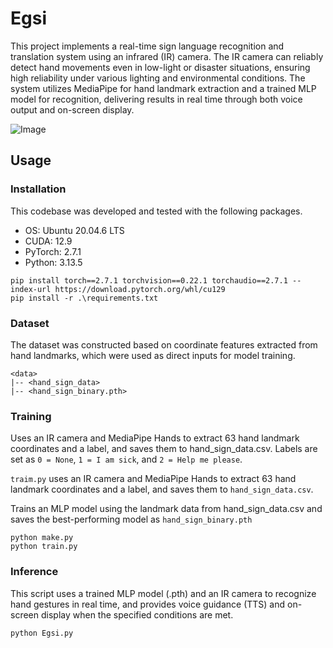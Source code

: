 # Egsi
This project implements a real-time sign language recognition and translation system using an infrared (IR) camera. The IR camera can reliably detect hand movements even in low-light or disaster situations, ensuring high reliability under various lighting and environmental conditions. The system utilizes MediaPipe for hand landmark extraction and a trained MLP model for recognition, delivering results in real time through both voice output and on-screen display.



![Image](https://github.com/user-attachments/assets/30bfe9c6-b5fc-44f3-88d5-089ec7fb55b0)
## Usage

### Installation


This codebase was developed and tested with the following packages.

- OS: Ubuntu 20.04.6 LTS
- CUDA: 12.9
- PyTorch: 2.7.1
- Python: 3.13.5

```
pip install torch==2.7.1 torchvision==0.22.1 torchaudio==2.7.1 --index-url https://download.pytorch.org/whl/cu129
pip install -r .\requirements.txt
```

### Dataset
The dataset was constructed based on coordinate features extracted from hand landmarks, which were used as direct inputs for model training.
```
<data>
|-- <hand_sign_data>
|-- <hand_sign_binary.pth>
```
### Training
Uses an IR camera and MediaPipe Hands to extract 63 hand landmark coordinates and a label, and saves them to hand_sign_data.csv.
Labels are set as `0 = None`, `1 = I am sick`, and `2 = Help me please`.

`traim.py` uses an IR camera and MediaPipe Hands to extract 63 hand landmark coordinates and a label, and saves them to `hand_sign_data.csv`.

Trains an MLP model using the landmark data from hand_sign_data.csv and saves the best-performing model as `hand_sign_binary.pth`
```
python make.py
python train.py
```
### Inference
This script uses a trained MLP model (.pth) and an IR camera
to recognize hand gestures in real time, and provides voice guidance (TTS) and on-screen display when the specified conditions are met.
```
python Egsi.py
```

